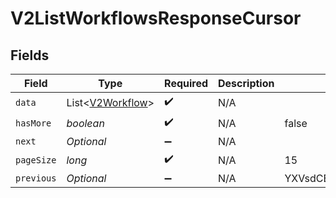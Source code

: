 # V2ListWorkflowsResponseCursor


## Fields

| Field                                                 | Type                                                  | Required                                              | Description                                           | Example                                               |
| ----------------------------------------------------- | ----------------------------------------------------- | ----------------------------------------------------- | ----------------------------------------------------- | ----------------------------------------------------- |
| `data`                                                | List<[V2Workflow](../../models/shared/V2Workflow.md)> | :heavy_check_mark:                                    | N/A                                                   |                                                       |
| `hasMore`                                             | *boolean*                                             | :heavy_check_mark:                                    | N/A                                                   | false                                                 |
| `next`                                                | *Optional<String>*                                    | :heavy_minus_sign:                                    | N/A                                                   |                                                       |
| `pageSize`                                            | *long*                                                | :heavy_check_mark:                                    | N/A                                                   | 15                                                    |
| `previous`                                            | *Optional<String>*                                    | :heavy_minus_sign:                                    | N/A                                                   | YXVsdCBhbmQgYSBtYXhpbXVtIG1heF9yZXN1bHRzLol=          |
